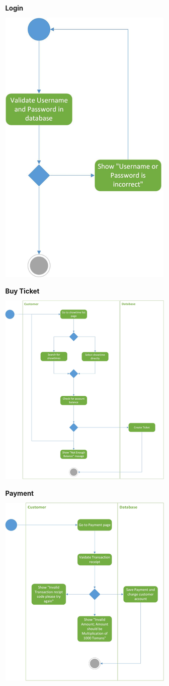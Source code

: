 ## Login

![Image](Images/Login_Activity_Diagram.jpg)

## Buy Ticket

![Image](Images/Buy_ticket_Activity_Diagram.jpg)

## Payment

![Image](Images/Payment_Activity_Diagram.jpg)